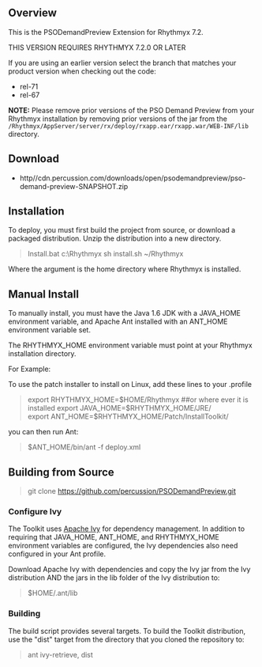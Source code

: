 ## Overview
This is the PSODemandPreview Extension for Rhythmyx 7.2.   

THIS VERSION REQUIRES RHYTHMYX 7.2.0 OR LATER 

If you are using an earlier version select the branch that matches your product version when checking out the code:

* rel-71
* rel-67

**NOTE:** Please remove prior versions of the PSO Demand Preview from your Rhythmyx installation by removing prior versions of the jar from 
the `/Rhythmyx/AppServer/server/rx/deploy/rxapp.ear/rxapp.war/WEB-INF/lib` directory.  

## Download  

*  http//cdn.percussion.com/downloads/open/psodemandpreview/pso-demand-preview-SNAPSHOT.zip

## Installation  
To deploy, you must first build the project from source, or download a packaged distribution.
Unzip the distribution into a new directory.

>Install.bat c:\Rhythmyx
>sh install.sh ~/Rhythmyx

Where the argument is the home directory where Rhythmyx is installed. 

## Manual Install
To manually install, you must have the Java 1.6 JDK with a JAVA_HOME environment variable,
and Apache Ant installed with an ANT_HOME environment variable set. 

The RHYTHMYX_HOME environment variable must point at your Rhythmyx installation directory.  

For Example:

To use the patch installer to install on Linux, add these lines to your .profile  

> export RHYTHMYX_HOME=$HOME/Rhythmyx  ##or where ever it is installed   
> export JAVA_HOME=$RHYTHMYX_HOME/JRE/   
> export ANT_HOME=$RHYTHMYX_HOME/Patch/InstallToolkit/   

you can then run Ant: 

> $ANT_HOME/bin/ant -f deploy.xml 


## Building from Source

> git clone https://github.com/percussion/PSODemandPreview.git

### Configure Ivy
The Toolkit uses [Apache Ivy](http://ant.apache.org/ivy/) for dependency management.  In addition to requiring that JAVA_HOME, ANT_HOME, and RHYTHMYX_HOME environment variables are configured, the Ivy dependencies also need configured in your Ant profile.  

Download Apache Ivy with dependencies and copy the Ivy jar from the Ivy distribution AND the jars in the lib folder of the Ivy distribution to:

> $HOME/.ant/lib

### Building
The build script provides several targets.  To build the Toolkit distribution, use the "dist" target from the directory that you cloned the repository to:

> ant ivy-retrieve, dist 
